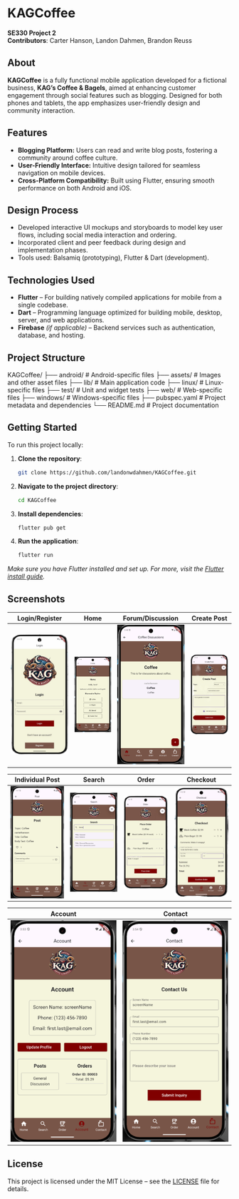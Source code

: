 # KAGCoffee

**SE330 Project 2**  
**Contributors**: Carter Hanson, Landon Dahmen, Brandon Reuss

## About

**KAGCoffee** is a fully functional mobile application developed for a fictional business, **KAG’s Coffee & Bagels**, aimed at enhancing customer engagement through social features such as blogging. Designed for both phones and tablets, the app emphasizes user-friendly design and community interaction.

## Features

- **Blogging Platform:** Users can read and write blog posts, fostering a community around coffee culture.
- **User-Friendly Interface:** Intuitive design tailored for seamless navigation on mobile devices.
- **Cross-Platform Compatibility:** Built using Flutter, ensuring smooth performance on both Android and iOS.

## Design Process

- Developed interactive UI mockups and storyboards to model key user flows, including social media interaction and ordering.
- Incorporated client and peer feedback during design and implementation phases.
- Tools used: Balsamiq (prototyping), Flutter & Dart (development).

## Technologies Used

- **Flutter** – For building natively compiled applications for mobile from a single codebase.
- **Dart** – Programming language optimized for building mobile, desktop, server, and web applications.
- **Firebase** *(if applicable)* – Backend services such as authentication, database, and hosting.

## Project Structure
KAGCoffee/
├── android/ # Android-specific files
├── assets/ # Images and other asset files
├── lib/ # Main application code
├── linux/ # Linux-specific files
├── test/ # Unit and widget tests
├── web/ # Web-specific files
├── windows/ # Windows-specific files
├── pubspec.yaml # Project metadata and dependencies
└── README.md # Project documentation

## Getting Started

To run this project locally:

1. **Clone the repository**:
    ```bash
    git clone https://github.com/landonwdahmen/KAGCoffee.git
    ```
2. **Navigate to the project directory**:
    ```bash
    cd KAGCoffee
    ```
3. **Install dependencies**:
    ```bash
    flutter pub get
    ```
4. **Run the application**:
    ```bash
    flutter run
    ```

*Make sure you have Flutter installed and set up. For more, visit the [Flutter install guide](https://flutter.dev/docs/get-started/install).*

## Screenshots

| Login/Register | Home | Forum/Discussion | Create Post |
|---|---|---|---|
| ![Login/Register](screenshots/login.png) | ![Home](screenshots/home.png) | ![Discussion](screenshots/discussion.png) | ![Create Post](screenshots/create_post.png) |

| Individual Post | Search | Order | Checkout |
|---|---|---|---|
| ![Individual Post](screenshots/individual_post.png) | ![Search](screenshots/search.png) | ![Order](screenshots/order.png) | ![Checkout](screenshots/checkout.png) |

| Account | Contact |
|---|---|
| ![Account](screenshots/account.png) | ![Contact](screenshots/contact.png) |

## License

This project is licensed under the MIT License – see the [LICENSE](LICENSE) file for details.
